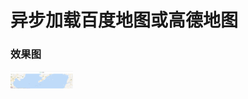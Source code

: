 # 异步加载百度地图或高德地图

### 效果图
<p align="left"><a href="https://github.com/younghz/Markdown" target="_blank" rel="noopener noreferrer"><img width="100" src="https://github.com/aries-dp/vue-maps/blob/master/md_images/%E7%99%BE%E5%BA%A6%E5%9C%B0%E5%9B%BE.png" alt="md logo"></a></p>
